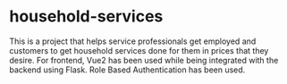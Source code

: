 # household-services
This is a project that helps service professionals get employed and customers to get household services done for them in prices that they desire. For frontend, Vue2 has been used while being integrated with the backend using Flask.
Role Based Authentication has been used.
